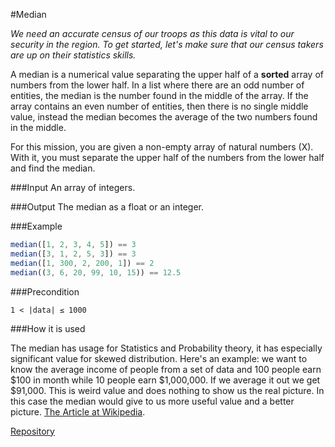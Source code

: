 #Median

*We need an accurate census of our troops as this data is vital to our security in the region. To get started, let's make sure that our census takers are up on their statistics skills.*

A median is a numerical value separating the upper half of a **sorted** array of numbers from the lower half. In a list where there are an odd number of entities, the median is the number found in the middle of the array. If the array contains an even number of entities, then there is no single middle value, instead the median becomes the average of the two numbers found in the middle.

For this mission, you are given a non-empty array of natural numbers (X). With it, you must separate the upper half of the numbers from the lower half and find the median.

###Input
An array of integers.

###Output
The median as a float or an integer.

###Example
```javascript
median([1, 2, 3, 4, 5]) == 3
median([3, 1, 2, 5, 3]) == 3
median([1, 300, 2, 200, 1]) == 2
median((3, 6, 20, 99, 10, 15)) == 12.5
```

###Precondition

	1 < |data| ≤ 1000

###How it is used

The median has usage for Statistics and Probability theory, it has especially significant value for skewed distribution. Here's an example: we want to know the average income of people from a set of data and 100 people earn $100 in month while 10 people earn $1,000,000. If we average it out we get $91,000. This is weird value and does nothing to show us the real picture.
In this case the median would give to us more useful value and a better picture. [The Article at Wikipedia](http://en.wikipedia.org/wiki/Median).

[Repository](https://github.com/Checkio-Game-Missions/checkio-empire-median.git)
